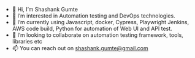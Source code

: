 - 👋 Hi, I’m Shashank Gumte
- 👀 I’m interested in Automation testing and DevOps technologies.
- 🌱 I’m currently using Javascript, docker, Cypress, Playwright Jenkins, AWS code build, Python for automation of Web UI and API test.
- 💞️ I’m looking to collaborate on automation testing framework, tools, libraries etc 
- 📫 You can reach out on shashank.gumte@gmail.com

<!---
shashankgumte/shashankgumte is a ✨ special ✨ repository because its `README.md` (this file) appears on your GitHub profile.
You can click the Preview link to take a look at your changes.
--->
